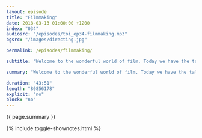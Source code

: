 ```yaml
---
layout: episode
title: "Filmmaking"
date: 2018-03-13 01:00:00 +1200
index: "034"
audiosrc: "/episodes/toi_ep34-filmmaking.mp3"
bgsrc: "/images/directing.jpg"

permalink: /episodes/filmmaking/

subtitle: "Welcome to the wonderful world of film. Today we have the talented and insightful Cassandra Tse joining us as we discuss the power of films, what they mean to us and how it interacts with the people in society. We touch on the political power of movies (for both conservative and progressive messaging), representation, modern myths, #MeToo, film as a training tool for empathy, the emotional impact of stories, how women are represented on screen, awards, and how everything interplays with the public consciousness."

summary: "Welcome to the wonderful world of film. Today we have the talented and insightful Cassandra Tse joining us as we discuss the power of films, what they mean to us and how it interacts with the people in society. We touch on the political power of movies (for both conservative and progressive messaging), representation, modern myths, #MeToo, film as a training tool for empathy, the emotional impact of stories, how women are represented on screen, awards, and how everything interplays with the public consciousness."

duration: "43:51"
length: "80856178"
explicit: "no"
block: "no" 
---
```

<section class="summary" markdown="1">

{{ page.summary }}

</section>

{% include toggle-shownotes.html %}

<section id="shownotes" class="hidden" markdown="1">


</section>
